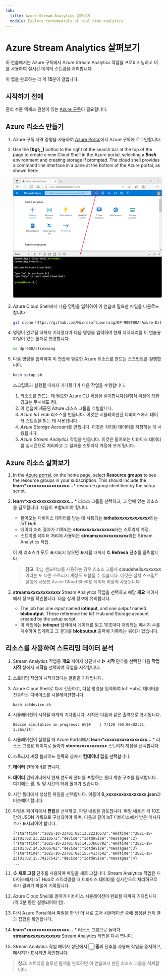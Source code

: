 ```yaml
---
lab:
  title: Azure Stream Analytics 살펴보기
  module: Explore fundamentals of real-time analytics
---
```


# <a name="explore-azure-stream-analytics"></a>Azure Stream Analytics 살펴보기

이 연습에서는 Azure 구독에서 Azure Stream Analytics 작업을 프로비저닝하고 이를 사용하여 실시간 데이터 스트림을 처리합니다.

이 랩을 완료하는 데 약 **15**분이 걸립니다.

## <a name="before-you-start"></a>시작하기 전에

관리 수준 액세스 권한이 있는 [Azure 구독](https://azure.microsoft.com/free)이 필요합니다.

## <a name="create-azure-resources"></a>Azure 리소스 만들기

1. Azure 구독 자격 증명을 사용하여 [Azure Portal](https://portal.azure.com)에서 Azure 구독에 로그인합니다.

1. Use the <bpt id="p1">**</bpt>[<ph id="ph1">\&gt;</ph>_]<ept id="p1">**</ept> button to the right of the search bar at the top of the page to create a new Cloud Shell in the Azure portal, selecting a <bpt id="p2">***</bpt>Bash<ept id="p2">***</ept> environment and creating storage if prompted. The cloud shell provides a command line interface in a pane at the bottom of the Azure portal, as shown here:

    ![Cloud Shell 창이 있는 Azure Portal](./images/cloud-shell.png)

1. Azure Cloud Shell에서 다음 명령을 입력하여 이 연습에 필요한 파일을 다운로드합니다.

    ```bash
    git clone https://github.com/MicrosoftLearning/DP-900T00A-Azure-Data-Fundamentals dp-900
    ```

1. 명령이 완료될 때까지 기다렸다가 다음 명령을 입력하여 현재 디렉터리를 이 연습용 파일이 있는 폴더로 변경합니다.

    ```bash
    cd dp-900/streaming
    ```

1. 다음 명령을 입력하여 이 연습에 필요한 Azure 리소스를 만드는 스크립트를 실행합니다.

    ```bash
    bash setup.sh
    ```

    스크립트가 실행될 때까지 기다렸다가 다음 작업을 수행합니다.

    1. 리소스를 만드는 데 필요한 Azure CLI 확장을 설치합니다(실험적 확장에 대한 경고는 무시해도 됨).
    1. 이 연습에 제공된 Azure 리소스 그룹을 식별합니다.
    1. *Azure IoT Hub* 리소스를 만듭니다. 이것은 시뮬레이션된 디바이스에서 데이터 스트림을 받는 데 사용됩니다.
    1. *Azure Storage Account*를 만듭니다. 이것은 처리된 데이터를 저장하는 데 사용됩니다.
    1. *Azure Stream Analytics* 작업을 만듭니다. 이것은 들어오는 디바이스 데이터를 실시간으로 처리하고 그 결과를 스토리지 계정에 쓰게 됩니다.

## <a name="explore-the-azure-resources"></a>Azure 리소스 살펴보기

1. In the <bpt id="p1">[</bpt>Azure portal<ept id="p1">](https://portal.azure.com?azure-portal=true)</ept>, on the home page, select <bpt id="p2">**</bpt>Resource groups<ept id="p2">**</ept> to see the resource groups in your subscription. This should include the <bpt id="p1">**</bpt>learn*xxxxxxxxxxxxxxxxx...<ept id="p1">**</ept>* resource group identified by the setup script.
2. **learn*xxxxxxxxxxxxxxxxx...** * 리소스 그룹을 선택하고, 그 안에 있는 리소스를 검토합니다. 다음이 포함되어야 합니다.
    - 들어오는 디바이스 데이터를 받는 데 사용되는 **iothub*xxxxxxxxxxxxx***라는 *IoT Hub*.
    - 데이터 처리 결과가 기록되는 **store*xxxxxxxxxxxx***라는 스토리지 계정.
    - 스트리밍 데이터 처리에 사용되는 **stream*xxxxxxxxxxxxx***라는 Stream Analytics 작업.

    이 세 리소스가 모두 표시되지 않으면 표시될 때까지 **&#8635; Refresh** 단추를 클릭합니다.

    > **참고**: 학습 샌드박스를 사용하는 경우 리소스 그룹에 **cloudshell*xxxxxxxx***이라는 또 다른 스토리지 계정도 포함될 수 있습니다. 이것은 설치 스크립트 실행에 사용한 Azure Cloud Shell용 데이터 저장에 사용됩니다.

3. **stream*xxxxxxxxxxxxx*** Stream Analytics 작업을 선택하고 해당 **개요** 페이지에서 정보를 확인합니다. 다음 상세 정보에 유의합니다.
    - The job has one <bpt id="p1">*</bpt>input<ept id="p1">*</ept> named <bpt id="p2">**</bpt>iotinput<ept id="p2">**</ept>, and one <bpt id="p3">*</bpt>output<ept id="p3">*</ept> named <bpt id="p4">**</bpt>bloboutput<ept id="p4">**</ept>. These reference the IoT Hub and Storage account created by the setup script.
    - 이 작업에는 **iotinput** 입력에서 데이터를 읽고 10초마다 처리되는 메시지 수를 계수하여 집계하고 그 결과를 **bloboutput** 출력에 기록하는 쿼리가 있습니다.

## <a name="use-the-resources-to-analyze-streaming-data"></a>리소스를 사용하여 스트리밍 데이터 분석

1. Stream Analytics 작업용 **개요** 페이지 상단에서 **&#9655; 시작** 단추를 선택한 다음 **작업 시작** 창에서 **시작**을 선택하여 작업을 시작합니다.
2. 스트리밍 작업이 시작되었다는 알림을 기다립니다.
3. Azure Cloud Shell로 다시 전환하고, 다음 명령을 입력하여 IoT Hub로 데이터를 전송하는 디바이스를 시뮬레이션합니다.

    ```
    bash iotdevice.sh
    ```

4. 시뮬레이션이 시작될 때까지 기다립니다. 시작은 다음과 같은 출력으로 표시됩니다.

    ```
    Device simulation in progress: 6%|#    | 7/120 [00:08<02:21, 1.26s/it]
    ```

5. 시뮬레이션이 실행될 때 Azure Portal에서 **learn*xxxxxxxxxxxxxxxxx...** * 리소스 그룹용 페이지로 돌아가 **store*xxxxxxxxxxxx*** 스토리지 계정을 선택합니다.
6. 스토리지 계정 블레이드 왼쪽의 창에서 **컨테이너** 탭을 선택합니다.
7. **데이터** 컨테이너를 엽니다.
8. **데이터** 컨테이너에서 현재 연도의 폴더를 포함하는 폴더 계층 구조를 탐색합니다. 여기에는 월, 일 및 시간의 하위 폴더가 있습니다.
9. 시간 폴더에서 생성된 파일을 선택합니다. 이름이 **0_xxxxxxxxxxxxxxxx.json**과 비슷해야 합니다.
10. 파일용 페이지에서 **편집**을 선택하고, 파일 내용을 검토합니다. 파일 내용은 각 10초간의 JSON 기록으로 구성되어야 하며, 다음과 같이 IoT 디바이스에서 받은 메시지 수가 표시되어야 합니다.

    ```
    {"starttime":"2021-10-23T01:02:13.2221657Z","endtime":"2021-10-23T01:02:23.2221657Z","device":"iotdevice","messages":2}
    {"starttime":"2021-10-23T01:02:14.5366678Z","endtime":"2021-10-23T01:02:24.5366678Z","device":"iotdevice","messages":3}
    {"starttime":"2021-10-23T01:02:15.7413754Z","endtime":"2021-10-23T01:02:25.7413754Z","device":"iotdevice","messages":4}
    ...
    ```

11. **&#8635; 새로 고침** 단추를 사용하여 파일을 새로 고칩니다. Stream Analytics 작업은 디바이스에서 IoT Hub로 스트리밍될 때 디바이스 데이터를 실시간으로 처리하므로 추가 결과가 파일에 기록됩니다.
12. Azure Cloud Shell로 돌아가 디바이스 시뮬레이션이 완료될 때까지 기다립니다(약 3분 동안 실행되어야 함).
13. 다시 Azure Portal에서 파일을 한 번 더 새로 고쳐 시뮬레이션 중에 생성된 전체 결과 집합을 확인합니다.
14. **learn*xxxxxxxxxxxxxxxxx...** * 리소스 그룹으로 돌아가 **stream*xxxxxxxxxxxxx*** Stream Analytics 작업을 다시 엽니다.
15. Stream Analytics 작업 페이지 상단에서 **&#11036; 중지** 단추를 사용해 작업을 중지하고, 메시지가 표시되면 확인합니다.

> **참고**: 스트리밍 솔루션 탐색을 완료하면 이 연습에서 만든 리소스 그룹을 삭제합니다.
